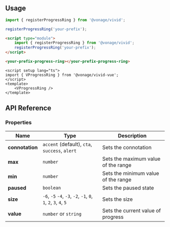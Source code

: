 ## Usage

<vwc-tabs gutters="none" activeid="vue-tab">
<vwc-tab label="Web component" id="web-tab"></vwc-tab>
<vwc-tab-panel>

```js
import { registerProgressRing } from '@vonage/vivid';

registerProgressRing('your-prefix');
```

```html preview
<script type="module">
	import { registerProgressRing } from '@vonage/vivid';
	registerProgressRing('your-prefix');
</script>

<your-prefix-progress-ring></your-prefix-progress-ring>
```

</vwc-tab-panel>
<vwc-tab label="Vue" id="vue-tab"></vwc-tab>
<vwc-tab-panel>

```vue preview
<script setup lang="ts">
import { VProgressRing } from '@vonage/vivid-vue';
</script>
<template>
	<VProgressRing />
</template>
```

</vwc-tab-panel>
</vwc-tabs>

## API Reference

### Properties

<div class="table-wrapper">

| Name            | Type                                                            | Description                         |
| --------------- | --------------------------------------------------------------- | ----------------------------------- |
| **connotation** | `accent` (default), `cta`, `success`, `alert`                   | Sets the connotation                |
| **max**         | `number`                                                        | Sets the maximum value of the range |
| **min**         | `number`                                                        | Sets the minimum value of the range |
| **paused**      | `boolean`                                                       | Sets the paused state               |
| **size**        | `-6`, `-5` `-4`, `-3`, `-2`, `-1`, `0`, `1`, `2`, `3`, `4`, `5` | Sets the size                       |
| **value**       | `number` or `string`                                            | Sets the current value of progress  |

</div>
